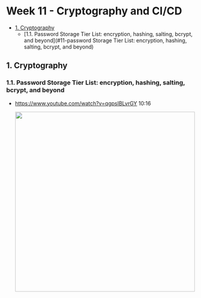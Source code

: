 # Week 11 - Cryptography and CI/CD <!-- omit in toc -->

- [1. Cryptography](#1-cryptography)
  - [1.1. Password Storage Tier List: encryption, hashing, salting, bcrypt, and beyond](#11-password Storage Tier List: encryption, hashing, salting, bcrypt, and beyond)

## 1. Cryptography

### 1.1. Password Storage Tier List: encryption, hashing, salting, bcrypt, and beyond

- https://www.youtube.com/watch?v=qgpsIBLvrGY 10:16

  <img src="https://img.youtube.com/vi/qgpsIBLvrGY/maxresdefault.jpg" width=480>
